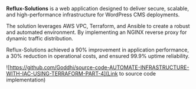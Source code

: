 **Reflux-Solutions** is a web application designed to deliver secure, scalable, and high-performance infrastructure for WordPress CMS deployments. 

The solution leverages AWS VPC, Terraform, and Ansible to create a robust and automated environment. By implementing an NGINX reverse proxy for dynamic traffic distribution.

Reflux-Solutions achieved a 90% improvement in application performance, a 30% reduction in operational costs, and ensured 99.9% uptime reliability.


![https://github.com/Goddhi/source-code-AUTOMATE-INFRASTRUCTURE-WITH-IAC-USING-TERRAFORM-PART-4](Link to source code implementation)